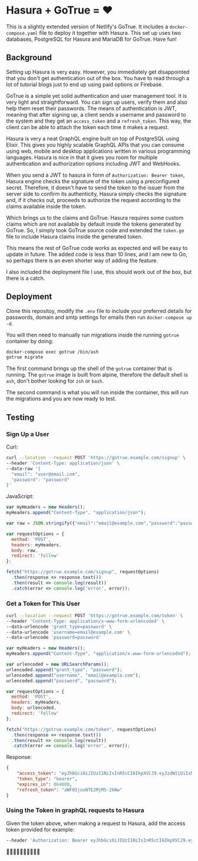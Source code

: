 # Hasura + GoTrue = ❤️

This is a slightly extended version of Netlify's GoTrue. It includes a `docker-compose.yaml` file to deploy it together with Hasura. This set up uses two databases, PostgreSQL for Hasura and MariaDB for GoTrue. Have fun!

## Background

Setting up Hasura is very easy. However, you immediately get disappointed that you don't get authentication out of the box. You have to read through a lot of tutorial blogs just to end up using paid options or Firebase.

GoTrue is a simple yet solid authentication and user management tool. It is very light and straightforward. You can sign up users, verify them and also help them reset their passwords. The means of authentication is JWT, meaning that after signing up, a client sends a username and password to the system and they get an `access_token` and a `refresh_token`. This way, the client can be able to attach the token each time it makes a request.

Hasura is very a neat GraphQL engine built on top of PostgreSQL using Elixir. This gives you highly scalable GraphQL APIs that you can consume using web, mobile and desktop applications written in various programming languages. Hasura is nice in that it gives you room for multiple authentication and authorization options including JWT and WebHooks.

When you send a JWT to hasura in form of `Authorization: Bearer token`, Hasura engine checks the signature of the token using a preconfigured secret. Therefore, it doesn't have to send the token to the issuer from the server side to confirm its authenticity, Hasura simply checks the signature and, if it checks out, proceeds to authorize the request according to the claims available inside the token.

Which brings us to the claims and GoTrue. Hasura requires some custom claims which are not available by default inside the tokens generated by GoTrue. So, I simply took GoTrue source code and extended the `token.go` file to include Hasura claims inside the generated token.

This means the rest of GoTrue code works as expected and will be easy to update in future. The added code is less than 10 lines, and I am new to Go, so perhaps there is an even shorter way of adding the feature.

I also included the deployment file I use, this should work out of the box, but there is a catch.

## Deployment

Clone this repositoy, modify the `.env` file to include your preferred details for passwords, domain and smtp settings for emails then run `docker-compose up -d`.

You will then need to manually run migrations inside the running `gotrue` container by doing:

```zsh
docker-compose exec gotrue /bin/ash
gotrue migrate
```

The first command brings up the shell of the `gotrue` container that is running. The `gotrue` image is built from alpine, therefore the default shell is `ash`, don't bother looking for `zsh` or `bash`.

The second command is what you will run inside the container, this will run the migrations and you are now ready to test.

## Testing

### Sign Up a User

Curl:

```zsh
curl --location --request POST 'https://gotrue.example.com/signup' \
--header 'Content-Type: application/json' \
--data-raw '{
  "email": "user@email.com",
  "password": "password"
}'
```

JavaScript:

```js
var myHeaders = new Headers();
myHeaders.append("Content-Type", "application/json");

var raw = JSON.stringify({"email":"email@example.com","password":"password"});

var requestOptions = {
  method: 'POST',
  headers: myHeaders,
  body: raw,
  redirect: 'follow'
};

fetch("https://gotrue.example.com/signup", requestOptions)
  .then(response => response.text())
  .then(result => console.log(result))
  .catch(error => console.log('error', error));
```

### Get a Token for This User

```zsh
curl --location --request POST 'https://gotrue.example.com/token' \
--header 'Content-Type: application/x-www-form-urlencoded' \
--data-urlencode 'grant_type=password' \
--data-urlencode 'username=email@example.com' \
--data-urlencode 'password=password'
```

```js
var myHeaders = new Headers();
myHeaders.append("Content-Type", "application/x-www-form-urlencoded");

var urlencoded = new URLSearchParams();
urlencoded.append("grant_type", "password");
urlencoded.append("username", "email@example.com");
urlencoded.append("password", "password");

var requestOptions = {
  method: 'POST',
  headers: myHeaders,
  body: urlencoded,
  redirect: 'follow'
};

fetch("https://gotrue.example.com/token", requestOptions)
  .then(response => response.text())
  .then(result => console.log(result))
  .catch(error => console.log('error', error));
```

Response:

```json
{
    "access_token": "eyJhbGciOiJIUzI1NiIsInR5cCI6IkpXVCJ9.eyJzdWIiOiIxMjM0NTY3ODkwIiwibmFtZSI6IkpvaG4gRG9lIiwiaWF0IjoxNTE2MjM5MDIyfQ.SflKxwRJSMeKKF2QT4fwpMeJf36POk6yJV_adQssw5c",
    "token_type": "bearer",
    "expires_in": 864000,
    "refresh_token": "aWF0IjoxNTE2MjM5-2kNw"
}
```

### Using the Token in graphQL requests to Hasura

Given the token above, when making a request to Hasura, add the access token provided for example:

```zsh
--header 'Authorization: Bearer eyJhbGciOiJIUzI1NiIsInR5cCI6IkpXVCJ9.eyJzdWIiOiIxMjM0NTY3ODkwIiwibmFtZSI6IkpvaG4gRG9lIiwiaWF0IjoxNTE2MjM5MDIyfQ.SflKxwRJSMeKKF2QT4fwpMeJf36POk6yJV_adQssw5c'
```

🚀🚀🚀🚀🚀🚀🚀🚀🚀🚀
